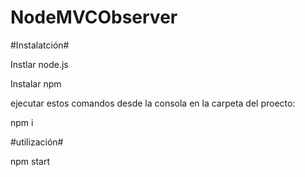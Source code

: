 # NodeMVCObserver

#Instalatción#

Instlar node.js

Instalar npm

ejecutar estos comandos desde la consola en la carpeta del proecto:

npm i

#utilización#

npm start

